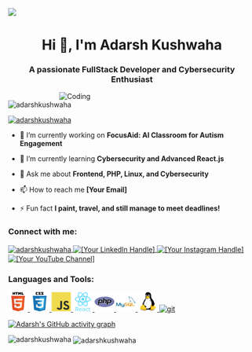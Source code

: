 <img src="https://github.com/Anmol-Baranwal/Cool-GIFs-For-GitHub/assets/74038190/d48893bd-0757-481c-8d7e-ba3e163feae7" />


<h1 align="center">Hi 👋, I'm Adarsh Kushwaha</h1>
<h3 align="center">A passionate FullStack Developer and Cybersecurity Enthusiast</h3>
<img align="right" alt="Coding" width="400" src="https://cdn.dribbble.com/users/1162077/screenshots/3848914/programmer.gif">

<p align="left"> <img src="https://komarev.com/ghpvc/?username=adarshkushwaha&label=Profile%20views&color=0e75b6&style=flat" alt="adarshkushwaha" /> </p>

<p align="left"> 
    <a href="https://twitter.com/[Your Twitter Handle]" target="blank">
        <img src="https://img.shields.io/twitter/follow/[Your Twitter Handle]?logo=twitter&style=for-the-badge" alt="adarshkushwaha" />
    </a> 
</p>

- 🔭 I’m currently working on **FocusAid: AI Classroom for Autism Engagement**

- 🌱 I’m currently learning **Cybersecurity and Advanced React.js**

- 💬 Ask me about **Frontend, PHP, Linux, and Cybersecurity**

- 📫 How to reach me **[Your Email]**

- ⚡ Fun fact **I paint, travel, and still manage to meet deadlines!**

<h3 align="left">Connect with me:</h3>
<p align="left">
    <a href="https://twitter.com/[Your Twitter Handle]" target="blank">
        <img align="center" src="https://raw.githubusercontent.com/rahuldkjain/github-profile-readme-generator/master/src/images/icons/Social/twitter.svg" alt="adarshkushwaha" height="30" width="40" />
    </a>
    <a href="https://linkedin.com/in/[Your LinkedIn Handle]" target="blank">
        <img align="center" src="https://raw.githubusercontent.com/rahuldkjain/github-profile-readme-generator/master/src/images/icons/Social/linked-in-alt.svg" alt="[Your LinkedIn Handle]" height="30" width="40" />
    </a>
    <a href="https://instagram.com/[Your Instagram Handle]" target="blank">
        <img align="center" src="https://raw.githubusercontent.com/rahuldkjain/github-profile-readme-generator/master/src/images/icons/Social/instagram.svg" alt="[Your Instagram Handle]" height="30" width="40" />
    </a>
    <a href="https://www.youtube.com/c/[Your YouTube Channel]" target="blank">
        <img align="center" src="https://raw.githubusercontent.com/rahuldkjain/github-profile-readme-generator/master/src/images/icons/Social/youtube.svg" alt="[Your YouTube Channel]" height="30" width="40" />
    </a>
</p>

<h3 align="left">Languages and Tools:</h3>
<p align="left">
    <a href="https://developer.mozilla.org/en-US/docs/Web/HTML" target="_blank" rel="noreferrer">
        <img src="https://raw.githubusercontent.com/devicons/devicon/master/icons/html5/html5-original-wordmark.svg" alt="html5" width="40" height="40"/>
    </a>
    <a href="https://developer.mozilla.org/en-US/docs/Web/CSS" target="_blank" rel="noreferrer">
        <img src="https://raw.githubusercontent.com/devicons/devicon/master/icons/css3/css3-original-wordmark.svg" alt="css3" width="40" height="40"/>
    </a>
    <a href="https://developer.mozilla.org/en-US/docs/Web/JavaScript" target="_blank" rel="noreferrer">
        <img src="https://raw.githubusercontent.com/devicons/devicon/master/icons/javascript/javascript-original.svg" alt="javascript" width="40" height="40"/>
    </a>
    <a href="https://reactjs.org/" target="_blank" rel="noreferrer">
        <img src="https://raw.githubusercontent.com/devicons/devicon/master/icons/react/react-original-wordmark.svg" alt="react" width="40" height="40"/>
    </a>
    <a href="https://www.php.net/" target="_blank" rel="noreferrer">
        <img src="https://raw.githubusercontent.com/devicons/devicon/master/icons/php/php-original.svg" alt="php" width="40" height="40"/>
    </a>
    <a href="https://www.mysql.com/" target="_blank" rel="noreferrer">
        <img src="https://raw.githubusercontent.com/devicons/devicon/master/icons/mysql/mysql-original-wordmark.svg" alt="mysql" width="40" height="40"/>
    </a>
    <a href="https://www.linux.org/" target="_blank" rel="noreferrer">
        <img src="https://raw.githubusercontent.com/devicons/devicon/master/icons/linux/linux-original.svg" alt="linux" width="40" height="40"/>
    </a>
    <a href="https://git-scm.com/" target="_blank" rel="noreferrer">
        <img src="https://www.vectorlogo.zone/logos/git-scm/git-scm-icon.svg" alt="git" width="40" height="40"/>
    </a>
</p>

[![Adarsh's GitHub activity graph](https://activity-graph.herokuapp.com/graph?username=adarshkushwaha&&theme=xcode)](https://github.com/adarshkushwaha)

<p><img align="left" src="https://github-readme-stats.vercel.app/api/top-langs?username=adarshkushwaha&show_icons=true&locale=en&layout=compact&theme=tokyonight" alt="adarshkushwaha" /></p>

<p>&nbsp;<img align="center" src="https://github-readme-stats.vercel.app/api?username=adarshkushwaha&show_icons=true&locale=en&theme=tokyonight" alt="adarshkushwaha" /></p>

<p><img align="center" src="https://github-readme-streak-stats.herokuapp.com/?user=adarshkushw
